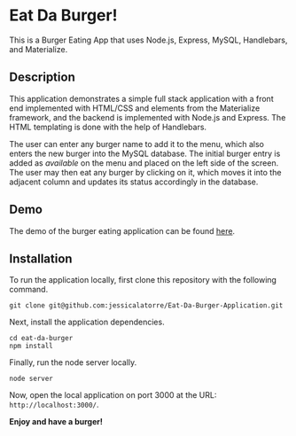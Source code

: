 # Eat Da Burger!
This is a Burger Eating App that uses Node.js, Express, MySQL, Handlebars, and Materialize.

## Description

This application demonstrates a simple full stack application with a front end implemented with HTML/CSS and elements from the Materialize framework, and the backend is implemented with Node.js and Express. The HTML templating is done with the help of Handlebars.

The user can enter any burger name to add it to the menu, which also enters the new burger into the MySQL database. The initial burger entry is added as *available* on the menu and placed on the left side of the screen. The user may then eat any burger by clicking on it, which moves it into the adjacent column and updates its status accordingly in the database.

## Demo

The demo of the burger eating application can be found [here](https://protected-ocean-80825.herokuapp.com).

## Installation

To run the application locally, first clone this repository with the following command.

	git clone git@github.com:jessicalatorre/Eat-Da-Burger-Application.git
	
Next, install the application dependencies.

	cd eat-da-burger
	npm install
	
Finally, run the node server locally.

	node server
	
Now, open the local application on port 3000 at the URL: `http://localhost:3000/`.

**Enjoy and have a burger!**





